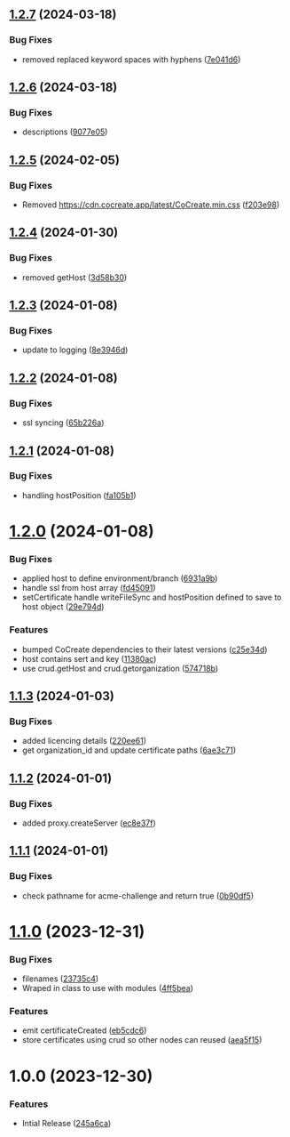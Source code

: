 ## [1.2.7](https://github.com/CoCreate-app/CoCreate-acme/compare/v1.2.6...v1.2.7) (2024-03-18)


### Bug Fixes

* removed replaced keyword spaces with hyphens ([7e041d6](https://github.com/CoCreate-app/CoCreate-acme/commit/7e041d669135dd8c372864a32d9a17bcf33feace))

## [1.2.6](https://github.com/CoCreate-app/CoCreate-acme/compare/v1.2.5...v1.2.6) (2024-03-18)


### Bug Fixes

* descriptions ([9077e05](https://github.com/CoCreate-app/CoCreate-acme/commit/9077e05c7de4cef797c6287bd7056f2b3abf6093))

## [1.2.5](https://github.com/CoCreate-app/CoCreate-acme/compare/v1.2.4...v1.2.5) (2024-02-05)


### Bug Fixes

* Removed https://cdn.cocreate.app/latest/CoCreate.min.css ([f203e98](https://github.com/CoCreate-app/CoCreate-acme/commit/f203e985e9652fc1a494aa3c2bec0763f50b4077))

## [1.2.4](https://github.com/CoCreate-app/CoCreate-acme/compare/v1.2.3...v1.2.4) (2024-01-30)


### Bug Fixes

* removed getHost ([3d58b30](https://github.com/CoCreate-app/CoCreate-acme/commit/3d58b3046f2444b76c9ce6a3f5dd78c6a17d3ca6))

## [1.2.3](https://github.com/CoCreate-app/CoCreate-acme/compare/v1.2.2...v1.2.3) (2024-01-08)


### Bug Fixes

* update to logging ([8e3946d](https://github.com/CoCreate-app/CoCreate-acme/commit/8e3946d6dc8af2719c9d76484e2f35d5b3dbee7b))

## [1.2.2](https://github.com/CoCreate-app/CoCreate-acme/compare/v1.2.1...v1.2.2) (2024-01-08)


### Bug Fixes

* ssl syncing ([65b226a](https://github.com/CoCreate-app/CoCreate-acme/commit/65b226a16487f3b8b6862092f6b3e83d8f119f51))

## [1.2.1](https://github.com/CoCreate-app/CoCreate-acme/compare/v1.2.0...v1.2.1) (2024-01-08)


### Bug Fixes

* handling hostPosition ([fa105b1](https://github.com/CoCreate-app/CoCreate-acme/commit/fa105b1a35927380cd88549d7675eebd2d80a163))

# [1.2.0](https://github.com/CoCreate-app/CoCreate-acme/compare/v1.1.3...v1.2.0) (2024-01-08)


### Bug Fixes

* applied host to define environment/branch ([6931a9b](https://github.com/CoCreate-app/CoCreate-acme/commit/6931a9b81bfdf5b095534f7f42c6b9df1ea99141))
* handle ssl from host array ([fd45091](https://github.com/CoCreate-app/CoCreate-acme/commit/fd450914804b389647af52a1c40f6569e44066cf))
* setCertificate handle writeFileSync and hostPosition defined to save to host object ([29e794d](https://github.com/CoCreate-app/CoCreate-acme/commit/29e794de6d38584462ea926f3ef957d42b97c0bf))


### Features

* bumped CoCreate dependencies to their latest versions ([c25e34d](https://github.com/CoCreate-app/CoCreate-acme/commit/c25e34de1e47f660c773c7ea242e4ff2b060c936))
* host contains sert and key ([11380ac](https://github.com/CoCreate-app/CoCreate-acme/commit/11380acb7463e13d14a3e6ea856c288cef1d26c4))
* use crud.getHost and crud.getorganization ([574718b](https://github.com/CoCreate-app/CoCreate-acme/commit/574718b0ae035b63f6e70f4423ea1fd484bc80cc))

## [1.1.3](https://github.com/CoCreate-app/CoCreate-acme/compare/v1.1.2...v1.1.3) (2024-01-03)


### Bug Fixes

* added licencing details ([220ee61](https://github.com/CoCreate-app/CoCreate-acme/commit/220ee61a9d954a62a5c505a34995e287f6f01c12))
* get organization_id and update certificate paths ([6ae3c71](https://github.com/CoCreate-app/CoCreate-acme/commit/6ae3c71cc1f16d6f93ec767bd5b4dae28b669764))

## [1.1.2](https://github.com/CoCreate-app/CoCreate-acme/compare/v1.1.1...v1.1.2) (2024-01-01)


### Bug Fixes

* added proxy.createServer ([ec8e37f](https://github.com/CoCreate-app/CoCreate-acme/commit/ec8e37fbce371bd615807f290e695e2880572fb8))

## [1.1.1](https://github.com/CoCreate-app/CoCreate-acme/compare/v1.1.0...v1.1.1) (2024-01-01)


### Bug Fixes

* check pathname for acme-challenge and return true ([0b90df5](https://github.com/CoCreate-app/CoCreate-acme/commit/0b90df504cb452bc60a822ea55c0987c71e3fa11))

# [1.1.0](https://github.com/CoCreate-app/CoCreate-acme/compare/v1.0.0...v1.1.0) (2023-12-31)


### Bug Fixes

* filenames ([23735c4](https://github.com/CoCreate-app/CoCreate-acme/commit/23735c44f30cdd848959a3046ac40665302f38b6))
* Wraped in class to use with modules ([4ff5bea](https://github.com/CoCreate-app/CoCreate-acme/commit/4ff5beabf9aee2b53d41839d3c6f276344726cb3))


### Features

* emit certificateCreated ([eb5cdc6](https://github.com/CoCreate-app/CoCreate-acme/commit/eb5cdc6142c7bfd15f548bbdaf908c33e3f6c19f))
* store certificates using crud so other nodes can reused ([aea5f15](https://github.com/CoCreate-app/CoCreate-acme/commit/aea5f1557f358934f6b08c9f94a734af80a56f6e))

# 1.0.0 (2023-12-30)


### Features

* Intial Release ([245a6ca](https://github.com/CoCreate-app/CoCreate-acme/commit/245a6ca55bcdc0d8285f6d0db0b35574991d29c4))
